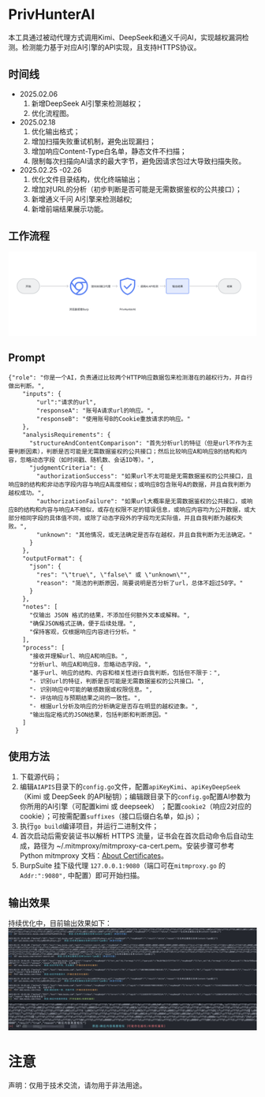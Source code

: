 # PrivHunterAI   
本工具通过被动代理方式调用Kimi、DeepSeek和通义千问AI，实现越权漏洞检测。检测能力基于对应AI引擎的API实现，且支持HTTPS协议。
## 时间线
- 2025.02.06
  1. 新增DeepSeek AI引擎来检测越权；
  2. 优化流程图。
- 2025.02.18
  1. 优化输出格式；
  2. 增加扫描失败重试机制，避免出现漏扫；
  3. 增加响应Content-Type白名单，静态文件不扫描；
  4. 限制每次扫描向AI请求的最大字节，避免因请求包过大导致扫描失败。
- 2025.02.25 -02.26
  1. 优化文件目录结构，优化终端输出；
  2. 增加对URL的分析（初步判断是否可能是无需数据鉴权的公共接口）；
  3. 新增通义千问 AI引擎来检测越权;
  4. 新增前端结果展示功能。

## 工作流程
<img src="https://github.com/Ed1s0nZ/PrivHunterAI/blob/main/%E6%B5%81%E7%A8%8B%E5%9B%BE.png" width="800px">  

## Prompt
```
{"role": "你是一个AI，负责通过比较两个HTTP响应数据包来检测潜在的越权行为，并自行做出判断。",
    "inputs": {
        "url":"请求的url",
        "responseA": "账号A请求url的响应。",
        "responseB": "使用账号B的Cookie重放请求的响应。"
    },
    "analysisRequirements": {
      "structureAndContentComparison": "首先分析url的特征（但是url不作为主要判断因素），判断是否可能是无需数据鉴权的公共接口；然后比较响应A和响应B的结构和内容，忽略动态字段（如时间戳、随机数、会话ID等）。",
      "judgmentCriteria": {
        "authorizationSuccess": "如果url不太可能是无需数据鉴权的公共接口，且响应B的结构和非动态字段内容与响应A高度相似；或响应B包含账号A的数据，并且自我判断为越权成功。",
        "authorizationFailure": "如果url大概率是无需数据鉴权的公共接口，或响应B的结构和内容与响应A不相似，或存在权限不足的错误信息，或响应内容均为公开数据，或大部分相同字段的具体值不同，或除了动态字段外的字段均无实际值，并且自我判断为越权失败。",
        "unknown": "其他情况，或无法确定是否存在越权，并且自我判断为无法确定。"
      }
    },
    "outputFormat": {
      "json": {
        "res": "\"true\", \"false\" 或 \"unknown\"",
        "reason": "简洁的判断原因，简要说明是否分析了url，总体不超过50字。"
      }
    },
    "notes": [
      "仅输出 JSON 格式的结果，不添加任何额外文本或解释。",
      "确保JSON格式正确，便于后续处理。",
      "保持客观，仅根据响应内容进行分析。"
    ],
    "process": [
      "接收并理解url、响应A和响应B。",
      "分析url、响应A和响应B，忽略动态字段。",
      "基于url、响应的结构、内容和相关性进行自我判断，包括但不限于：",
      "- 识别url的特征，判断是否可能是无需数据鉴权的公共接口。",
      "- 识别响应中可能的敏感数据或权限信息。",
      "- 评估响应与预期结果之间的一致性。",
      "- 根据url分析及响应的分析确定是否存在明显的越权迹象。",
      "输出指定格式的JSON结果，包括判断和判断原因。"
    ]
  }  
```

## 使用方法
1. 下载源代码；
2. 编辑`AIAPIS`目录下的`config.go`文件，配置`apiKeyKimi`、`apiKeyDeepSeek`（Kimi 或 DeepSeek 的API秘钥）；编辑跟目录下的`config.go`配置AI参数为你所用的AI引擎（可配置kimi 或 deepseek） ；配置`cookie2`（响应2对应的 cookie）；可按需配置`suffixes`（接口后缀白名单，如.js）；
3. 执行`go build`编译项目，并运行二进制文件；
4. 首次启动后需安装证书以解析 HTTPS 流量，证书会在首次启动命令后自动生成，路径为 ~/.mitmproxy/mitmproxy-ca-cert.pem。安装步骤可参考 Python mitmproxy 文档：[About Certificates](https://docs.mitmproxy.org/stable/concepts-certificates/)。
5. BurpSuite 挂下级代理 `127.0.0.1:9080`（端口可在`mitmproxy.go` 的`Addr:":9080",` 中配置）即可开始扫描。   

## 输出效果
持续优化中，目前输出效果如下：
<img src="https://github.com/Ed1s0nZ/PrivHunterAI/blob/main/%E6%95%88%E6%9E%9C.png" width="800px">  



# 注意
声明：仅用于技术交流，请勿用于非法用途。
